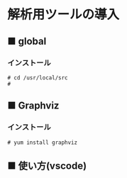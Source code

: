# 解析用ツールの導入
## ■ global
### インストール
```
# cd /usr/local/src
# 
```

## ■ Graphviz
### インストール
```
# yum install graphviz
```

## ■ 使い方(vscode)
